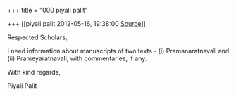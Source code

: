 +++
title = "000 piyali palit"

+++
[[piyali palit	2012-05-16, 19:38:00 [Source](https://groups.google.com/g/bvparishat/c/opsDEEh3svk)]]



Respected Scholars,

  

I need information about manuscripts of two texts - (i) Pramanaratnavali and (ii) Prameyaratnavali, with commentaries, if any.

  

With kind regards,

  

Piyali Palit



  

